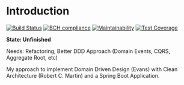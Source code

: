 Introduction
===

[![Build Status](https://travis-ci.com/cbergau/spring_boot_clean_architecture_ddd.svg?branch=master)](https://travis-ci.com/cbergau/spring_boot_clean_architecture_ddd)
[![BCH compliance](https://bettercodehub.com/edge/badge/cbergau/spring_boot_clean_architecture_ddd?branch=master)](https://bettercodehub.com/)
[![Maintainability](https://api.codeclimate.com/v1/badges/f5c9067df74c268c06dc/maintainability)](https://codeclimate.com/github/cbergau/spring_boot_clean_architecture_ddd/maintainability)
[![Test Coverage](https://api.codeclimate.com/v1/badges/f5c9067df74c268c06dc/test_coverage)](https://codeclimate.com/github/cbergau/spring_boot_clean_architecture_ddd/test_coverage)

**State: Unfinished**

Needs: Refactoring, Better DDD Approach (Domain Events, CQRS, Aggregate Root, etc)

My approach to implement Domain Driven Design (Evans) with Clean Architecture (Robert C. Martin)
and a Spring Boot Application.
